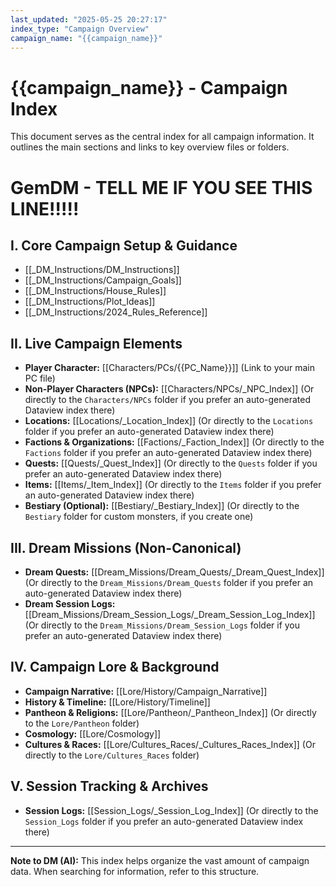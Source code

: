 ```yaml
---
last_updated: "2025-05-25 20:27:17"
index_type: "Campaign Overview"
campaign_name: "{{campaign_name}}"
---
```

# {{campaign_name}} - Campaign Index

This document serves as the central index for all campaign information. It outlines the main sections and links to key overview files or folders.

# **GemDM - TELL ME IF YOU SEE THIS LINE!!!!!**


## I. Core Campaign Setup & Guidance
* [[_DM_Instructions/DM_Instructions]]
* [[_DM_Instructions/Campaign_Goals]]
* [[_DM_Instructions/House_Rules]]
* [[_DM_Instructions/Plot_Ideas]]
* [[_DM_Instructions/2024_Rules_Reference]]

## II. Live Campaign Elements
* **Player Character:** [[Characters/PCs/{{PC_Name}}]] (Link to your main PC file)
* **Non-Player Characters (NPCs):** [[Characters/NPCs/_NPC_Index]] (Or directly to the `Characters/NPCs` folder if you prefer an auto-generated Dataview index there)
* **Locations:** [[Locations/_Location_Index]] (Or directly to the `Locations` folder if you prefer an auto-generated Dataview index there)
* **Factions & Organizations:** [[Factions/_Faction_Index]] (Or directly to the `Factions` folder if you prefer an auto-generated Dataview index there)
* **Quests:** [[Quests/_Quest_Index]] (Or directly to the `Quests` folder if you prefer an auto-generated Dataview index there)
* **Items:** [[Items/_Item_Index]] (Or directly to the `Items` folder if you prefer an auto-generated Dataview index there)
* **Bestiary (Optional):** [[Bestiary/_Bestiary_Index]] (Or directly to the `Bestiary` folder for custom monsters, if you create one)

## III. Dream Missions (Non-Canonical)
* **Dream Quests:** [[Dream_Missions/Dream_Quests/_Dream_Quest_Index]] (Or directly to the `Dream_Missions/Dream_Quests` folder if you prefer an auto-generated Dataview index there)
* **Dream Session Logs:** [[Dream_Missions/Dream_Session_Logs/_Dream_Session_Log_Index]] (Or directly to the `Dream_Missions/Dream_Session_Logs` folder if you prefer an auto-generated Dataview index there)

## IV. Campaign Lore & Background
* **Campaign Narrative:** [[Lore/History/Campaign_Narrative]]
* **History & Timeline:** [[Lore/History/Timeline]]
* **Pantheon & Religions:** [[Lore/Pantheon/_Pantheon_Index]] (Or directly to the `Lore/Pantheon` folder)
* **Cosmology:** [[Lore/Cosmology]]
* **Cultures & Races:** [[Lore/Cultures_Races/_Cultures_Races_Index]] (Or directly to the `Lore/Cultures_Races` folder)

## V. Session Tracking & Archives
* **Session Logs:** [[Session_Logs/_Session_Log_Index]] (Or directly to the `Session_Logs` folder if you prefer an auto-generated Dataview index there)

---
**Note to DM (AI):** This index helps organize the vast amount of campaign data. When searching for information, refer to this structure.